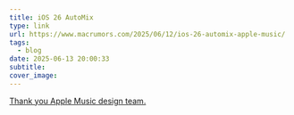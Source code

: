 ```yaml
---
title: iOS 26 AutoMix
type: link
url: https://www.macrumors.com/2025/06/12/ios-26-automix-apple-music/
tags:
  - blog
date: 2025-06-13 20:00:33
subtitle:
cover_image:
---
```

[Thank you Apple Music design team.](#post-Play-Next)